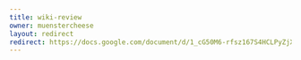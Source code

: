 ```yaml
---
title: wiki-review
owner: muenstercheese
layout: redirect
redirect: https://docs.google.com/document/d/1_cG50M6-rfsz167S4HCLPyZjXrcW2JBSiJF_vIwlLEY/edit?usp=sharing
---
```


